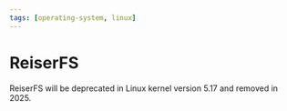 ```yaml
---
tags: [operating-system, linux]
---
```


# ReiserFS

ReiserFS will be deprecated in Linux kernel version 5.17 and removed in 2025.
